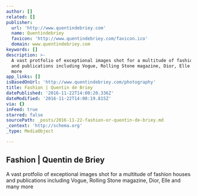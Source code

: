 ```yaml
---
author: []
related: []
publisher:
  url: 'http://www.quentindebriey.com'
  name: Quentindebriey
  favicon: 'http://www.quentindebriey.com/favicon.ico'
  domain: www.quentindebriey.com
keywords: []
description: >-
  A vast protfolio of exceptional images shot for a multitude of fashion houses
  and publications including Vogue, Rolling Stone magazine, Dior, Elle and many
  more
app_links: []
isBasedOnUrl: 'http://www.quentindebriey.com/photography'
title: Fashion | Quentin de Briey
datePublished: '2016-11-22T14:00:20.336Z'
dateModified: '2016-11-22T14:00:19.815Z'
via: {}
inFeed: true
starred: false
sourcePath: _posts/2016-11-22-fashion-or-quentin-de-briey.md
_context: 'http://schema.org'
_type: MediaObject

---
```

<article style=""><h1>Fashion | Quentin de Briey</h1><p>A vast protfolio of exceptional images shot for a multitude of fashion houses and publications including Vogue, Rolling Stone magazine, Dior, Elle and many more</p></article>